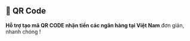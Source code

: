 ## 🚀 QR Code
 **Hỗ trợ tạo mã QR CODE nhận tiền các ngân hàng tại Việt Nam** đơn giản, nhanh chóng !